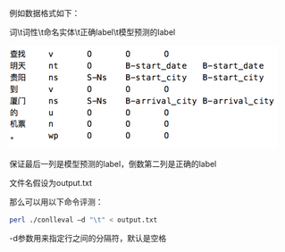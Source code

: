 例如数据格式如下：

词\t词性\t命名实体\t正确label\t模型预测的label

![img](../pictures/output_file_format.png)

保证最后一列是模型预测的label，倒数第二列是正确的label

文件名假设为output.txt

那么可以用以下命令评测：

```bash
perl ./conlleval –d "\t" < output.txt
```

-d参数用来指定行之间的分隔符，默认是空格